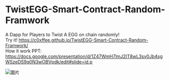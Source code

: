 # TwistEGG-Smart-Contract-Random-Framwork
A Dapp for Players to Twist A EGG on chain randomly!</br>
Try it! https://c0xffee.github.io/TwistEGG-Smart-Contract-Random-Framwork/           
How it work PPT: https://docs.google.com/presentation/d/1Z47WmH7lmJ2IT8wL3sv0Jb4sgWSzeDS9q0N3wOBVpdk/edit#slide=id.p

![圖片](https://github.com/c0xffee/TwistEGG-Smart-Contract-Random-Framwork/assets/38378135/9b0c0260-caa9-4523-a2f9-466a613b7664)
